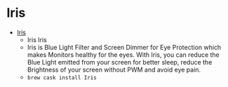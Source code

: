 # Iris
- [Iris](https://iristech.co/iris/)
  -  Iris Iris
  - Iris is Blue Light Filter and Screen Dimmer for Eye Protection which makes Monitors healthy for the eyes. With Iris, you can reduce the Blue Light emitted from your screen for better sleep, reduce the Brightness of your screen without PWM and avoid eye pain.
  - `brew cask install Iris`
